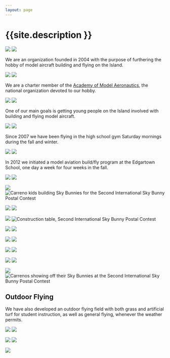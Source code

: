 ```yaml
---
layout: page
---
```


# {{site.description }}

![](/assets/sm_mvmfc_website-255.JPG)
![](/assets/sm_mvmfc_1280x960-6b.jpg)

We are an organization founded in 2004 with the purpose of furthering the hobby of model
aircraft building and flying on the Island.

![](/assets/sm_mvmfc_website-246.JPG)
![](/assets/sm_mvmfc_1280x960-5.jpg)

We are a charter member of the [Academy of Model Aeronautics](http://www.modelaircraft.org/),
the national organization devoted to our hobby.

![](/assets/sm_mvmfc_1280x960-4b.jpg)
![](/assets/sm_mvmfc_website-254.JPG)

One of our main goals is getting young people on the Island involved
with building and flying model aircraft.

![](/assets/sm_mvmfc_1280x960-8.jpg)
![](/assets/sm_mvmfc_1280x960-1.jpg)

Since 2007 we have been flying in the high school gym Saturday mornings during the fall and winter.

![](/assets/sm_mvmfc_1280x960-3.jpg)
![](/assets/sm_mvmfc_1280x960-7.jpg)

In 2012 we initiated a model aviation build/fly program at the
Edgartown School, one day a week for four weeks in the fall.

![](/assets/sm_airplanes-098.jpg)
![](/assets/sm_mvmfc_website-046.jpg)

![](/assets/sm_mvmfc_website-218.JPG)
![Carreno kids building Sky Bunnies for the Second International Sky Bunny Postal Contest](/assets/sm_kids_building.jpg)

![](/assets/sm_mvmfc_website-245.JPG)
![](/assets/sm_mvmfc_website-022.JPG)

![](/assets/sm_mvmfc_website-044.jpg)
![Construction table, Second International Sky Bunny Postal Contest](/assets/sm_construction_table.jpg)

![](/assets/sm_mvmfc_website-247.JPG)
![](/assets/sm_airplanes-095.JPG)

![](/assets/sm_mvmfc_website-224.JPG)
![](/assets/sm_mvmfc_website-038.jpg)

![](/assets/sm_mvmfc_website-249.JPG)
![](/assets/sm_mvmfc_website-223.JPG)


![](/assets/sm_mvmfc_website-244.JPG)
![](/assets/sm_mvmfc_website-248.JPG)



![](/assets/sm_mvmfc_1280x960-2.jpg)
![Carrenos showing off their Sky Bunnies at the Second International Sky Bunny Postal Contest](/assets/sm_bunny_showing_off.jpg)

## Outdoor Flying

We have also developed an outdoor
flying field with both grass and artificial turf for student instruction, as well as
general flying, whenever the weather permits.

![](/assets/sm_miss2.jpg)
![](/assets/sm_airplanes-065.JPG)

![](/assets/sm_airplanes-077.JPG)
![](/assets/sm_neat_fair.jpg)

![](/assets/sm_airplanes-009.jpg)
